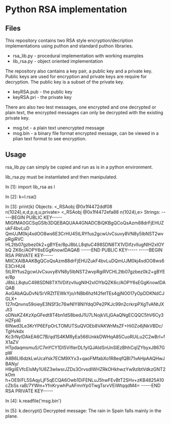 # Python RSA implementation

## Files

This repository contains two RSA style encryption/decription implementations using puthon and standard puthon libraries.

  - rsa_lib.py - procedural implementation with working examples
  - lib_rsa.py - object oriented implementation 

The repository also cantains a key pair, a public key and a private key. Public keys are used for encryption and private keys are require for decryption. The public key is a subset of the private key. 

  - keyRSA.pub - the public key
  - keyRSA.pri - the private key
  
There aro also two test messages, one encrypted and one decrypted or plain text, the encrypted messages can only be decrypted with the existing private key.

  - msg.txt - a plain text unencrypted message
  - msg.bin -  a binary file format encrypted message, can be viewed in a plian text format to see encryption.
  
## Usage
  
rsa_lib.py can simply be copied and run as is in a python environment. 
  
lib_rsa.py must be instantiated and then manipulated.
  
In [1]: import lib_rsa as l

In [2]: k=l.rsa()

In [3]: print(k)
Objects:
        <_RSAobj @0x1f4472ddf08 n(1024),e,d,p,q,u,private>
        <_RSAobj @0x1f4472efa88 n(1024),e>
Strings:
-----BEGIN PUBLIC KEY-----
MIGfMA0GCSqGSIb3DQEBAQUAA4GNADCBiQKBgQCoQsAzm88drFjEHUZukF4bvLuD
QmUJM0kj4xdOO8ws6E3CrHU45tLRYfus2gcwUvCsuvy8VN8y5lbNST2wvpRgiRVC
HL2tb07gzbez0k2+gBYEe/8pJ8bLL8qtuC498SDN8TX1VDifzvlIugNIH2xIOYbQ
ZK6c/AOPY6sEGgKnowIDAQAB
-----END PUBLIC KEY-----
-----BEGIN RSA PRIVATE KEY-----
MIICXAIBAAKBgQCoQsAzm88drFjEHUZukF4bvLuDQmUJM0kj4xdOO8ws6E3CrHU4
5tLRYfus2gcwUvCsuvy8VN8y5lbNST2wvpRgiRVCHL2tb07gzbez0k2+gBYEe/8p
J8bLL8qtuC498SDN8TX1VDifzvlIugNIH2xIOYbQZK6c/AOPY6sEGgKnowIDAQAB
AoGAbAQuDvN/SrVRZtTEWkYjo/rNBb6hzf42fetTEs4gjNO017yOpDDKNdCJGLX+
127nQnvns59oieyE3NSf3c76wNIY8NIYdqOPe2PKJc99n2crkrpPXgTvANtJXJt3
oDNsKZ4KzXpGFedt8T4bn1dS8bedJ1U7LNojkVLjGAaQNgECQQC5hV6Cy3HZFpI6
6INwd3Le3KrYP6EFpOrLTOMUTSuQVOEb8VAKWrMsZF+Hi0Zo6jNkVBDc/TgHvkdx
Kc3rNylDAkEA6C7B/qd1S4KMRyEa566UnkkDWHqA85CuoRUiLu2C2wBrI+fX1aZV
HTpdaqmsmuS/C7mYCY1DI5VifIerDLfyIQJAIdSnUnSlEzBhhCqIZYbyxJ867GpW
A8B6LI6dzkLwUcaYsk7ECM9XYx3+qaoFMfabXo1R8eqfQBI71vAHpAAQHwJBANy/
H9gilEVfcElsMy1U8Z3wIwsrJZDs3OrvsdlWHZRkOHkhwzYw9zlbtVdkzGNT2kOm
h+OE9/FL5SAqyLjF5qECQA6Owb1DiFENLuJ5hwFEvBtT2SHv+zKB4825A10cZbSs
raB/7YWm+YfnKrywhPuAFmnYp0TwgTsrvVEiWtqqdM4=
-----END RSA PRIVATE KEY-----

In [4]: k.readfile('msg.bin')

In [5]: k.decrypt()
Decrypted message: The rain in Spain falls mainly in the plane.



